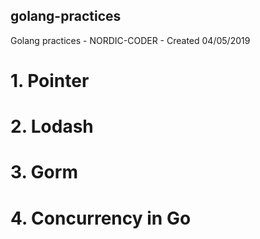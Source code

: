 ## golang-practices
Golang practices - NORDIC-CODER - Created 04/05/2019

# 1. Pointer
# 2. Lodash
# 3. Gorm
# 4. Concurrency in Go

